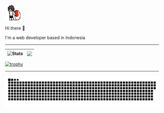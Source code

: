 <img src="https://github.com/qya/qya/raw/master/foxy.gif" width="50">

Hi there 👋

I'm a web developer based in Indonesia


---


| <img align="center" src="https://github-readme-stats.vercel.app/api?username=qya&show_icons=true&include_all_commits=true&theme=buefy&hide_border=true" alt="Stats" /> | <img align="center" src="https://github-readme-stats.vercel.app/api/top-langs/?username=qya&layout=compact&theme=buefy&hide_border=true" /> |
| ------------- | ------------- |

[![trophy](https://github-profile-trophy.vercel.app/?username=qya&column=3&margin-w=15&margin-h=15&row=2&column=4)](https://github.com/ryo-ma/github-profile-trophy)

---
![***](https://raw.githubusercontent.com/qya/qya/output/github-contribution-grid-snake.svg)

